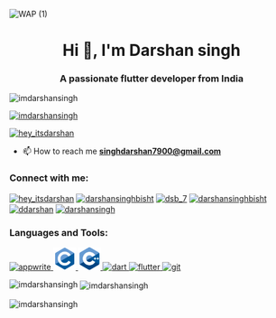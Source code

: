 ![WAP (1)](https://user-images.githubusercontent.com/88918534/234092117-ea91a9da-cd63-417f-89c2-c7c2c2d9a906.png)

<h1 align="center">Hi 👋, I'm Darshan singh</h1>
<h3 align="center">A passionate flutter developer from India</h3>

<p align="left"> <img src="https://komarev.com/ghpvc/?username=imdarshansingh&label=Profile%20views&color=0e75b6&style=flat" alt="imdarshansingh" /> </p>

<p align="left"> <a href="https://github.com/ryo-ma/github-profile-trophy"><img src="https://github-profile-trophy.vercel.app/?username=imdarshansingh" alt="imdarshansingh" /></a> </p>

<p align="left"> <a href="https://twitter.com/hey_itsdarshan" target="blank"><img src="https://img.shields.io/twitter/follow/hey_itsdarshan?logo=twitter&style=for-the-badge" alt="hey_itsdarshan" /></a> </p>

- 📫 How to reach me **singhdarshan7900@gmail.com**

<h3 align="left">Connect with me:</h3>
<p align="left">
<a href="https://twitter.com/hey_itsdarshan" target="blank"><img align="center" src="https://raw.githubusercontent.com/rahuldkjain/github-profile-readme-generator/master/src/images/icons/Social/twitter.svg" alt="hey_itsdarshan" height="30" width="40" /></a>
<a href="https://linkedin.com/in/darshansinghbisht" target="blank"><img align="center" src="https://raw.githubusercontent.com/rahuldkjain/github-profile-readme-generator/master/src/images/icons/Social/linked-in-alt.svg" alt="darshansinghbisht" height="30" width="40" /></a>
<a href="https://www.codechef.com/users/dsb_7" target="blank"><img align="center" src="https://cdn.jsdelivr.net/npm/simple-icons@3.1.0/icons/codechef.svg" alt="dsb_7" height="30" width="40" /></a>
<a href="https://codeforces.com/profile/darshansinghbisht" target="blank"><img align="center" src="https://raw.githubusercontent.com/rahuldkjain/github-profile-readme-generator/master/src/images/icons/Social/codeforces.svg" alt="darshansinghbisht" height="30" width="40" /></a>
<a href="https://www.leetcode.com/ddarshan" target="blank"><img align="center" src="https://raw.githubusercontent.com/rahuldkjain/github-profile-readme-generator/master/src/images/icons/Social/leet-code.svg" alt="ddarshan" height="30" width="40" /></a>
<a href="https://auth.geeksforgeeks.org/user/darshansingh" target="blank"><img align="center" src="https://raw.githubusercontent.com/rahuldkjain/github-profile-readme-generator/master/src/images/icons/Social/geeks-for-geeks.svg" alt="darshansingh" height="30" width="40" /></a>
</p>

<h3 align="left">Languages and Tools:</h3>
<p align="left"> <a href="https://appwrite.io" target="_blank" rel="noreferrer"> <img src="https://www.vectorlogo.zone/logos/appwriteio/appwriteio-icon.svg" alt="appwrite" width="40" height="40"/> </a> <a href="https://www.cprogramming.com/" target="_blank" rel="noreferrer"> <img src="https://raw.githubusercontent.com/devicons/devicon/master/icons/c/c-original.svg" alt="c" width="40" height="40"/> </a> <a href="https://www.w3schools.com/cpp/" target="_blank" rel="noreferrer"> <img src="https://raw.githubusercontent.com/devicons/devicon/master/icons/cplusplus/cplusplus-original.svg" alt="cplusplus" width="40" height="40"/> </a> <a href="https://dart.dev" target="_blank" rel="noreferrer"> <img src="https://www.vectorlogo.zone/logos/dartlang/dartlang-icon.svg" alt="dart" width="40" height="40"/> </a> <a href="https://flutter.dev" target="_blank" rel="noreferrer"> <img src="https://www.vectorlogo.zone/logos/flutterio/flutterio-icon.svg" alt="flutter" width="40" height="40"/> </a> <a href="https://git-scm.com/" target="_blank" rel="noreferrer"> <img src="https://www.vectorlogo.zone/logos/git-scm/git-scm-icon.svg" alt="git" width="40" height="40"/> </a> </p>

<p><img align="left" src="https://github-readme-stats.vercel.app/api/top-langs?username=imdarshansingh&show_icons=true&locale=en&layout=compact" alt="imdarshansingh" /></p>

<p>&nbsp;<img align="center" src="https://github-readme-stats.vercel.app/api?username=imdarshansingh&show_icons=true&locale=en" alt="imdarshansingh" /></p>

<p><img align="center" src="https://github-readme-streak-stats.herokuapp.com/?user=imdarshansingh&" alt="imdarshansingh" /></p>
